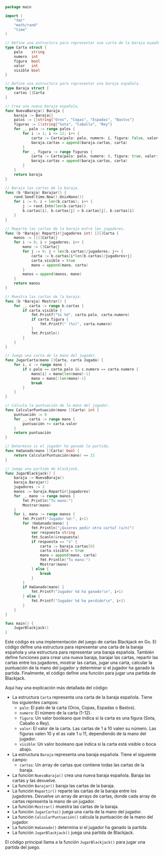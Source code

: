 ```go
package main

import (
	"fmt"
	"math/rand"
	"time"
)

// Define una estructura para representar una carta de la baraja española.
type Carta struct {
	palo    string
	numero  int
	figura  bool
	valor   int
	visible bool
}

// Define una estructura para representar una baraja española.
type Baraja struct {
	cartas []Carta
}

// Crea una nueva baraja española.
func NuevaBaraja() Baraja {
	baraja := Baraja{}
	palos := []string{"Oros", "Copas", "Espadas", "Bastos"}
	figuras := []string{"Sota", "Caballo", "Rey"}
	for _, palo := range palos {
		for i := 1; i <= 12; i++ {
			carta := Carta{palo: palo, numero: i, figura: false, valor: i, visible: false}
			baraja.cartas = append(baraja.cartas, carta)
		}
		for _, figura := range figuras {
			carta := Carta{palo: palo, numero: 0, figura: true, valor: 10, visible: false}
			baraja.cartas = append(baraja.cartas, carta)
		}
	}
	return baraja
}

// Baraja las cartas de la baraja.
func (b *Baraja) Barajar() {
	rand.Seed(time.Now().UnixNano())
	for i := 0; i < len(b.cartas); i++ {
		j := rand.Intn(len(b.cartas))
		b.cartas[i], b.cartas[j] = b.cartas[j], b.cartas[i]
	}
}

// Reparte las cartas de la baraja entre los jugadores.
func (b *Baraja) Repartir(jugadores int) [][]Carta {
	manos := [][]Carta{}
	for i := 0; i < jugadores; i++ {
		mano := []Carta{}
		for j := 0; j < len(b.cartas)/jugadores; j++ {
			carta := b.cartas[i*len(b.cartas)/jugadores+j]
			carta.visible = true
			mano = append(mano, carta)
		}
		manos = append(manos, mano)
	}
	return manos
}

// Muestra las cartas de la baraja.
func (b *Baraja) Mostrar() {
	for _, carta := range b.cartas {
		if carta.visible {
			fmt.Printf("%s %d", carta.palo, carta.numero)
			if carta.figura {
				fmt.Printf(" (%s)", carta.numero)
			}
			fmt.Println()
		}
	}
}

// Juega una carta de la mano del jugador.
func JugarCarta(mano []Carta, carta Jugada) {
	for i, c := range mano {
		if c.palo == carta.palo && c.numero == carta.numero {
			mano[i] = mano[len(mano)-1]
			mano = mano[:len(mano)-1]
			break
		}
	}
}

// Calcula la puntuación de la mano del jugador.
func CalcularPuntuación(mano []Carta) int {
	puntuación := 0
	for _, carta := range mano {
		puntuación += carta.valor
	}
	return puntuación
}

// Determina si el jugador ha ganado la partida.
func HaGanado(mano []Carta) bool {
	return CalcularPuntuación(mano) == 21
}

// Juega una partida de blackjack.
func JugarBlackjack() {
	baraja := NuevaBaraja()
	baraja.Barajar()
	jugadores := 2
	manos := baraja.Repartir(jugadores)
	for _, mano := range manos {
		fmt.Println("Tu mano:")
		Mostrar(mano)
	}
	for i, mano := range manos {
		fmt.Printf("Jugador %d:", i+1)
		for !HaGanado(mano) {
			fmt.Println("¿Quieres pedir otra carta? (s/n)")
			var respuesta string
			fmt.Scanln(&respuesta)
			if respuesta == "s" {
				carta := baraja.cartas[0]
				carta.visible = true
				mano = append(mano, carta)
				fmt.Println("Tu mano:")
				Mostrar(mano)
			} else {
				break
			}
		}
		if HaGanado(mano) {
			fmt.Printf("Jugador %d ha ganado!\n", i+1)
		} else {
			fmt.Printf("Jugador %d ha perdido!\n", i+1)
		}
	}
}

func main() {
	JugarBlackjack()
}
```

Este código es una implementación del juego de cartas Blackjack en Go. El código define una estructura para representar una carta de la baraja española y una estructura para representar una baraja española. También define funciones para crear una nueva baraja, barajar las cartas, repartir las cartas entre los jugadores, mostrar las cartas, jugar una carta, calcular la puntuación de la mano del jugador y determinar si el jugador ha ganado la partida. Finalmente, el código define una función para jugar una partida de Blackjack.

Aquí hay una explicación más detallada del código:

* La estructura `Carta` representa una carta de la baraja española. Tiene los siguientes campos:
    * `palo`: El palo de la carta (Oros, Copas, Espadas o Bastos).
    * `numero`: El número de la carta (1-12).
    * `figura`: Un valor booleano que indica si la carta es una figura (Sota, Caballo o Rey).
    * `valor`: El valor de la carta. Las cartas de 1 a 10 valen su número. Las figuras valen 10 y el as vale 1 u 11, dependiendo de la mano del jugador.
    * `visible`: Un valor booleano que indica si la carta está visible o boca abajo.
* La estructura `Baraja` representa una baraja española. Tiene el siguiente campo:
    * `cartas`: Un array de cartas que contiene todas las cartas de la baraja.
* La función `NuevaBaraja()` crea una nueva baraja española. Baraja las cartas y las devuelve.
* La función `Barajar()` baraja las cartas de la baraja.
* La función `Repartir()` reparte las cartas de la baraja entre los jugadores. Devuelve un array de arrays de cartas, donde cada array de cartas representa la mano de un jugador.
* La función `Mostrar()` muestra las cartas de la baraja.
* La función `JugarCarta()` juega una carta de la mano del jugador.
* La función `CalcularPuntuación()` calcula la puntuación de la mano del jugador.
* La función `HaGanado()` determina si el jugador ha ganado la partida.
* La función `JugarBlackjack()` juega una partida de Blackjack.

El código principal llama a la función `JugarBlackjack()` para jugar una partida del juego.